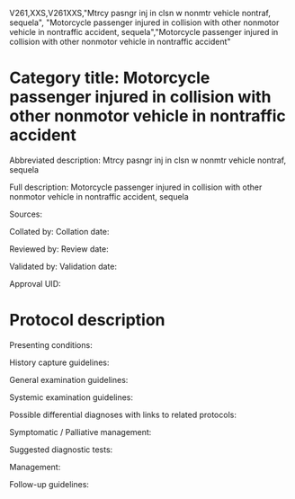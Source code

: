 V261,XXS,V261XXS,"Mtrcy pasngr inj in clsn w nonmtr vehicle nontraf, sequela", "Motorcycle passenger injured in collision with other nonmotor vehicle in nontraffic accident, sequela","Motorcycle passenger injured in collision with other nonmotor vehicle in nontraffic accident"
# Category title: Motorcycle passenger injured in collision with other nonmotor vehicle in nontraffic accident

Abbreviated description: Mtrcy pasngr inj in clsn w nonmtr vehicle nontraf, sequela

Full description: Motorcycle passenger injured in collision with other nonmotor vehicle in nontraffic accident, sequela

Sources:

Collated by:
Collation date:

Reviewed by:
Review date:

Validated by:
Validation date:

Approval UID:

# Protocol description

Presenting conditions:

History capture guidelines:

General examination guidelines:

Systemic examination guidelines:

Possible differential diagnoses with links to related protocols:

Symptomatic / Palliative management:

Suggested diagnostic tests:

Management:

Follow-up guidelines:
